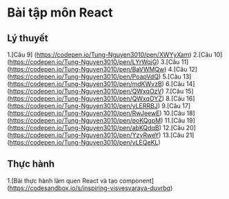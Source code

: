 # Bài tập môn React
## Lý thuyết
1.[Câu 9] (https://codepen.io/Tung-Nguyen3010/pen/XWYyXam)
2.[Câu 10] (https://codepen.io/Tung-Nguyen3010/pen/LYrWqjG)
3.[Câu 11] (https://codepen.io/Tung-Nguyen3010/pen/BaVWMQw)
4.[Câu 12] (https://codepen.io/Tung-Nguyen3010/pen/PoapVdQ)
5.[Câu 13] (https://codepen.io/Tung-Nguyen3010/pen/mdKWvzB)
6.[Câu 14] (https://codepen.io/Tung-Nguyen3010/pen/QWxqOzV)
7.[Câu 15] (https://codepen.io/Tung-Nguyen3010/pen/QWxqOYZ)
8.[Câu 16] (https://codepen.io/Tung-Nguyen3010/pen/yLERRBJ)
9.[Câu 17] (https://codepen.io/Tung-Nguyen3010/pen/RwJeewE)
10.[Câu 18] (https://codepen.io/Tung-Nguyen3010/pen/poKQgpM)
11.[Câu 19] (https://codepen.io/Tung-Nguyen3010/pen/abKQdqB)
12.[Câu 20] (https://codepen.io/Tung-Nguyen3010/pen/YzvRweY)
13.[Câu 21] (https://codepen.io/Tung-Nguyen3010/pen/yLEQeKL)
## Thực hành
1.[Bài thực hành làm quen React và tạo component] (https://codesandbox.io/s/inspiring-visvesvaraya-duvrbq)
